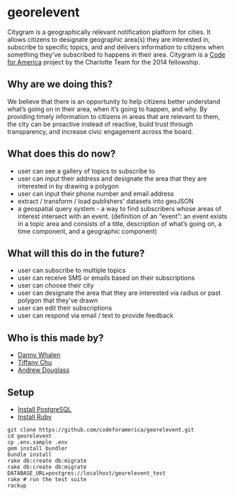 georelevent
===========

Citygram is a geographically relevant notification platform for cities. It allows citizens to designate geographic area(s) they are interested in, subscribe to specific topics, and and delivers information to citizens when something they’ve subscribed to happens in their area. Citygram is a [Code for America](https://github.com/codeforamerica) project by the Charlotte Team for the 2014 fellowship.

## Why are we doing this?
We believe that there is an opportunity to help citizens better understand what’s going on in their area, when it’s going to happen, and why. By providing timely information to citizens in areas that are relevant to them, the city can be proactive instead of reactive, build trust through transparency, and increase civic engagement across the board.

## What does this do now?
* user can see a gallery of topics to subscribe to 
* user can input their address and designate the area that they are interested in by drawing a polygon
* user can input their phone number and email address
* extract / transform / load publishers' datasets into geoJSON
* a geospatial query system -  a way to find subscribers whose areas of interest intersect with an event. (definition of an “event”: an event exists in a topic area and consists of a title, description of what’s going on, a time component, and a geographic component)

## What will this do in the future?
* user can subscribe to multiple topics
* user can receive SMS or emails based on their subscriptions
* user can choose their city
* user can designate the area that they are interested via radius or past polygon that they've drawn
* user can edit their subscriptions
* user can respond via email / text to provide feedback

## Who is this made by?
- [Danny Whalen](https://github.com/invisiblefunnel)
- [Tiffany Chu](https://github.com/tchu88)
- [Andrew Douglass](https://github.com/ardouglass)

## Setup

* [Install PostgreSQL](https://github.com/codeforamerica/howto/blob/master/PostgreSQL.md)
* [Install Ruby](https://github.com/codeforamerica/howto/blob/master/Ruby.md)

```
git clone https://github.com/codeforamerica/georelevent.git
cd georelevent
cp .env.sample .env
gem install bundler
bundle install
rake db:create db:migrate
rake db:create db:migrate DATABASE_URL=postgres://localhost/georelevent_test
rake # run the test suite
rackup
```
